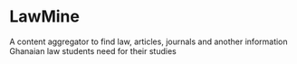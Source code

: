 # LawMine
A content aggregator to find law, articles, journals and another information Ghanaian law students need for their studies
